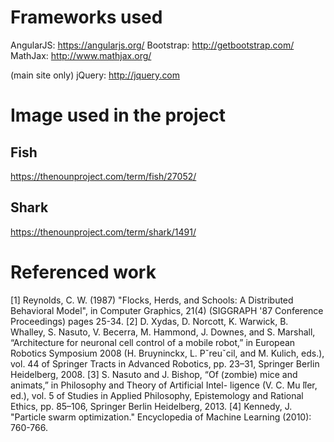 Frameworks used
===============
AngularJS: https://angularjs.org/
Bootstrap: http://getbootstrap.com/
MathJax: http://www.mathjax.org/

(main site only)
jQuery: http://jquery.com

Image used in the project
=========================

Fish
----
https://thenounproject.com/term/fish/27052/

Shark
-----
https://thenounproject.com/term/shark/1491/

Referenced work
===============
[1] Reynolds, C. W. (1987) "Flocks, Herds, and Schools: A Distributed Behavioral Model", in Computer Graphics, 21(4) (SIGGRAPH '87 Conference Proceedings) pages 25-34.
[2] D. Xydas, D. Norcott, K. Warwick, B. Whalley, S. Nasuto, V. Becerra, M. Hammond, J. Downes, and S. Marshall, “Architecture for neuronal cell control of a mobile robot,” in European Robotics Symposium 2008 (H. Bruyninckx, L. Pˇreuˇcil, and M. Kulich, eds.), vol. 44 of Springer Tracts in Advanced Robotics, pp. 23–31, Springer Berlin Heidelberg, 2008.
[3] S. Nasuto and J. Bishop, “Of (zombie) mice and animats,” in Philosophy and Theory of Artificial Intel- ligence (V. C. Mu ̈ller, ed.), vol. 5 of Studies in Applied Philosophy, Epistemology and Rational Ethics, pp. 85–106, Springer Berlin Heidelberg, 2013.
[4] Kennedy, J. "Particle swarm optimization." Encyclopedia of Machine Learning (2010): 760-766.